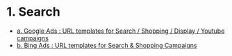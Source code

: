 # 1. Search
* [a. Google Ads : URL templates for Search / Shopping / Display / Youtube campaigns](a.-Google-Ads---URL-templates-for-Search---Shopping---Display---Youtube-campaigns.md)
* [b. Bing Ads : URL templates for Search &amp; Shopping Campaigns](b.-Bing-Ads---URL-templates-for-Search-&-Shopping-Campaigns.md)